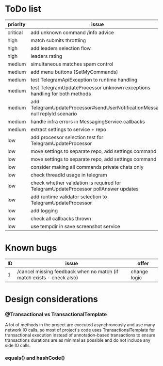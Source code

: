 # ToDo list

| priority | issue                                                                               |
|----------|-------------------------------------------------------------------------------------|
| critical | add unknown command /info advice                                                    |
| high     | match submits throttling                                                            |
| high     | add leaders selection flow                                                          |
| high     | leaders rating                                                                      |
| medium   | simultaneous matches spam control                                                   |
| medium   | add menu buttons (SetMyCommands)                                                    |
| medium   | test TelegramApiException to runtime handling                                       |
| medium   | test TelegramUpdateProcessor unknown exceptions handling for both methods           |
| medium   | add TelegramUpdateProcessor#sendUserNotificationMessage null replyId scenario       |
| medium   | handle infra errors in MessagingService callbacks                                   |
| medium   | extract settings to service + repo                                                  |
| low      | add processor selection test for TelegramUpdateProcessor                            |
| low      | move settings to separate repo, add settings command                                |
| low      | move settings to separate repo, add settings command                                |
| low      | consider making all commands private chats only                                     |
| low      | check threadId usage in telegram                                                    |
| low      | check whether validation is required for TelegramUpdateProcessor pollAnswer updates |
| low      | add runtime validator selection to TelegramUpdateProcessor                          |
| low      | add logging                                                                         |
| low      | check all callbacks thrown                                                          |
| low      | use tempdir in save screenshot service                                              |

# Known bugs

| ID | issue                                                                 | offer        |
|----|-----------------------------------------------------------------------|--------------|
| 1  | /cancel missing feedback when no match (if match exists - check also) | change logic |

# Design considerations

### @Transactional vs TransactionalTemplate

A lot of methods in the project are executed asynchronously and use many network IO calls, so most of project's code
uses TransactionalTemplate for transactional execution instead of annotation-based transactions to ensure transactions
durations are as minimal as possible and do not include any side IO calls.

### equals() and hashCode()
